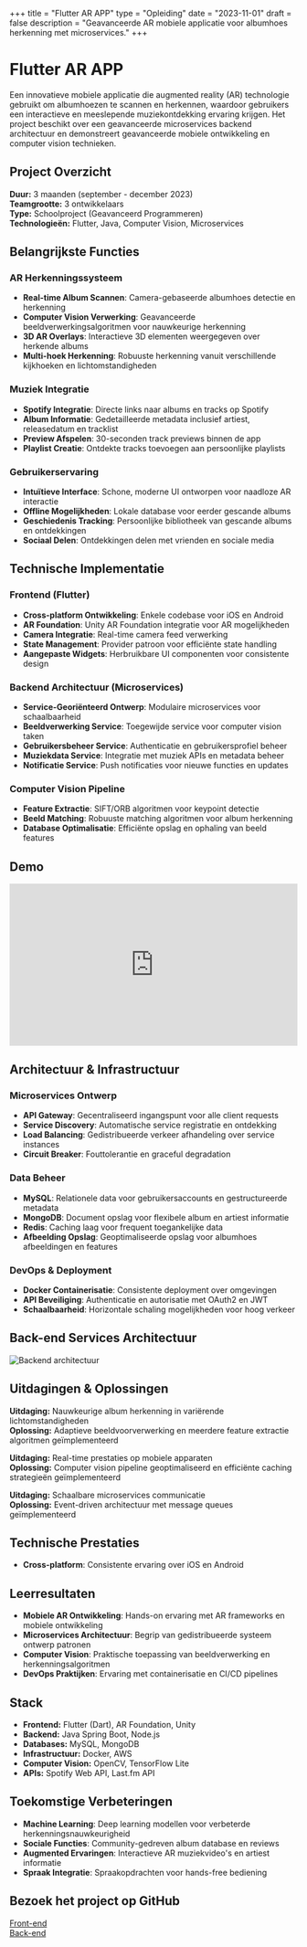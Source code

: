 +++
title = "Flutter AR APP"
type = "Opleiding"
date = "2023-11-01"
draft = false
description = "Geavanceerde AR mobiele applicatie voor albumhoes herkenning met microservices."
+++

# Flutter AR APP

Een innovatieve mobiele applicatie die augmented reality (AR) technologie gebruikt om albumhoezen te scannen en herkennen, waardoor gebruikers een interactieve en meeslepende muziekontdekking ervaring krijgen. Het project beschikt over een geavanceerde microservices backend architectuur en demonstreert geavanceerde mobiele ontwikkeling en computer vision technieken.

## Project Overzicht

**Duur:** 3 maanden (september - december 2023)  
**Teamgrootte:** 3 ontwikkelaars  
**Type:** Schoolproject (Geavanceerd Programmeren)  
**Technologieën:** Flutter, Java, Computer Vision, Microservices

## Belangrijkste Functies

### AR Herkenningssysteem
- **Real-time Album Scannen**: Camera-gebaseerde albumhoes detectie en herkenning
- **Computer Vision Verwerking**: Geavanceerde beeldverwerkingsalgoritmen voor nauwkeurige herkenning
- **3D AR Overlays**: Interactieve 3D elementen weergegeven over herkende albums
- **Multi-hoek Herkenning**: Robuuste herkenning vanuit verschillende kijkhoeken en lichtomstandigheden

### Muziek Integratie
- **Spotify Integratie**: Directe links naar albums en tracks op Spotify
- **Album Informatie**: Gedetailleerde metadata inclusief artiest, releasedatum en tracklist
- **Preview Afspelen**: 30-seconden track previews binnen de app
- **Playlist Creatie**: Ontdekte tracks toevoegen aan persoonlijke playlists

### Gebruikerservaring
- **Intuïtieve Interface**: Schone, moderne UI ontworpen voor naadloze AR interactie
- **Offline Mogelijkheden**: Lokale database voor eerder gescande albums
- **Geschiedenis Tracking**: Persoonlijke bibliotheek van gescande albums en ontdekkingen
- **Sociaal Delen**: Ontdekkingen delen met vrienden en sociale media

## Technische Implementatie

### Frontend (Flutter)
- **Cross-platform Ontwikkeling**: Enkele codebase voor iOS en Android
- **AR Foundation**: Unity AR Foundation integratie voor AR mogelijkheden
- **Camera Integratie**: Real-time camera feed verwerking
- **State Management**: Provider patroon voor efficiënte state handling
- **Aangepaste Widgets**: Herbruikbare UI componenten voor consistente design

### Backend Architectuur (Microservices)
- **Service-Georiënteerd Ontwerp**: Modulaire microservices voor schaalbaarheid
- **Beeldverwerking Service**: Toegewijde service voor computer vision taken
- **Gebruikersbeheer Service**: Authenticatie en gebruikersprofiel beheer
- **Muziekdata Service**: Integratie met muziek APIs en metadata beheer
- **Notificatie Service**: Push notificaties voor nieuwe functies en updates

### Computer Vision Pipeline
- **Feature Extractie**: SIFT/ORB algoritmen voor keypoint detectie
- **Beeld Matching**: Robuuste matching algoritmen voor album herkenning
- **Database Optimalisatie**: Efficiënte opslag en ophaling van beeld features


## Demo

<div style="position: relative; padding-bottom: 56.25%; height: 0; overflow: hidden; max-width: 100%; background: #000;">
    <iframe 
        src="https://www.youtube.com/embed/_TtoYqGPrBk" 
        title="Flutter AR App Demo" 
        frameborder="0" 
        allow="accelerometer; autoplay; clipboard-write; encrypted-media; gyroscope; picture-in-picture; web-share" 
        referrerpolicy="strict-origin-when-cross-origin" 
        allowfullscreen 
        style="position: absolute; top: 0; left: 0; width: 100%; height: 100%;">
    </iframe>
</div>

## Architectuur & Infrastructuur

### Microservices Ontwerp
- **API Gateway**: Gecentraliseerd ingangspunt voor alle client requests
- **Service Discovery**: Automatische service registratie en ontdekking
- **Load Balancing**: Gedistribueerde verkeer afhandeling over service instances
- **Circuit Breaker**: Fouttolerantie en graceful degradation

### Data Beheer
- **MySQL**: Relationele data voor gebruikersaccounts en gestructureerde metadata
- **MongoDB**: Document opslag voor flexibele album en artiest informatie
- **Redis**: Caching laag voor frequent toegankelijke data
- **Afbeelding Opslag**: Geoptimaliseerde opslag voor albumhoes afbeeldingen en features

### DevOps & Deployment
- **Docker Containerisatie**: Consistente deployment over omgevingen
- **API Beveiliging**: Authenticatie en autorisatie met OAuth2 en JWT
- **Schaalbaarheid**: Horizontale schaling mogelijkheden voor hoog verkeer

## Back-end Services Architectuur
![Backend architectuur](/photos/backend_arapp.jpg)

## Uitdagingen & Oplossingen

**Uitdaging:** Nauwkeurige album herkenning in variërende lichtomstandigheden  
**Oplossing:** Adaptieve beeldvoorverwerking en meerdere feature extractie algoritmen geïmplementeerd

**Uitdaging:** Real-time prestaties op mobiele apparaten  
**Oplossing:** Computer vision pipeline geoptimaliseerd en efficiënte caching strategieën geïmplementeerd

**Uitdaging:** Schaalbare microservices communicatie  
**Oplossing:** Event-driven architectuur met message queues geïmplementeerd

## Technische Prestaties

- **Cross-platform**: Consistente ervaring over iOS en Android

## Leerresultaten

- **Mobiele AR Ontwikkeling**: Hands-on ervaring met AR frameworks en mobiele ontwikkeling
- **Microservices Architectuur**: Begrip van gedistribueerde systeem ontwerp patronen
- **Computer Vision**: Praktische toepassing van beeldverwerking en herkenningsalgoritmen
- **DevOps Praktijken**: Ervaring met containerisatie en CI/CD pipelines

## Stack
- **Frontend:** Flutter (Dart), AR Foundation, Unity
- **Backend:** Java Spring Boot, Node.js
- **Databases:** MySQL, MongoDB
- **Infrastructuur:** Docker, AWS
- **Computer Vision:** OpenCV, TensorFlow Lite
- **APIs:** Spotify Web API, Last.fm API

## Toekomstige Verbeteringen

- **Machine Learning**: Deep learning modellen voor verbeterde herkenningsnauwkeurigheid
- **Sociale Functies**: Community-gedreven album database en reviews
- **Augmented Ervaringen**: Interactieve AR muziekvideo's en artiest informatie
- **Spraak Integratie**: Spraakopdrachten voor hands-free bediening

## Bezoek het project op GitHub
[Front-end](https://github.com/r0831281/APFront)  
[Back-end](https://github.com/maartenwilloque/APBack)
